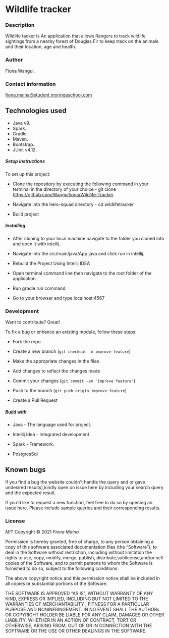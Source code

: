# Wildlife tracker

### Description

Wildlife tacker is An application that allows Rangers to track wildlife sightings from  a nearby forest of Douglas Fir to keep track on the animals and their location, age and health.

### Author

Fiona Wangui.

### Contact information

fiona.maina@student.moringaschool.com


## Technologies used
* Java v9.
* Spark.
* Gradle.
* Maven.
* Bootstrap.
* JUnit v4.12.

##### Setup instructions

To set up this project:

* Clone the repository by executing the following command in your terminal in the directory of your choice -  git clone https://github.com/Wanguifiona/Wildlife-Tracker
* Navigate into the hero-squad directory - cd wildlifetracker

* Build project

##### Installing
* After cloning to your local machine navigate to the folder you cloned into and open it with intellij.

* Navigate into the src/main/java/App.java and click run in intellij.

 * Rebuild the Project Using Intellij IDEA 
 
  * Open terminal command line then navigate to the root folder of the application.
   
   * Run  gradle run command
   
  * Go to your browser and type localhost:4567
  
  ### Development
  
  Want to contribute? Great!
  
  To fix a bug or enhance an existing module, follow these steps:
  
  * Fork the repo
  
  * Create a new branch (`git checkout -b improve-feature`)
  
  * Make the appropriate changes in the files
  
  * Add changes to reflect the changes made
  
  * Commit your changes (`git commit -am 'Improve feature'`)
  
  * Push to the branch (`git push origin improve-feature`)
  
  * Create a Pull Request 



##### Build with

* Java - The language used for project.

* Intellij Idea - Integrated development

* Spark - Framework.
 
* PostgresSql

## Known bugs

If you find a bug the website couldn't handle the query and or gave undesired results),kindly open on issue here by including your search query and the expected result.

If you'd like to request a new function, feel free to do so by opening an issue here. Please include sample queries and their corresponding results.

### License

*MIT*
Copyright © 2021 *Fiona Maina*

Permission is hereby granted, free of charge, to any person obtaining a copy of this software associated documentation files (the “Software”), to deal in the Software without restriction, including without limitation the rights to use, copy, modify, merge, publish, distribute,sublicense,and/or sell copies of the Software, and to permit persons to whom the Software is furnished to do so, subject to the following conditions:

The above copyright notice and this permission notice shall be included in all copies or substantial portions of the Software.

THE SOFTWARE IS APPROVED “AS IS”, WITHOUT WARRANTY OF ANY KIND, EXPRESS OR IMPLIED, INCLUDING BUT NOT LIMITED TO THE WARRANTIES OF MERCHANTABILITY , FITNESS FOR A PARTICULAR PURPOSE AND NONINFRINGEMENT. IN NO EVENT SHALL THE AUTHORs OR COPYRIGHT HOLDER BE LIABLE FOR ANY CLAIM, DAMAGES OR OTHER LIABILITY, WHETHER IN AN ACTION OF CONTRACT, TORT OR OTHERWISE, ARISING FROM, OUT OF OR IN CONNECTION WITH THE SOFTWARE OR THE USE OR OTHER DEALINGS IN THE SOFTWARE.
